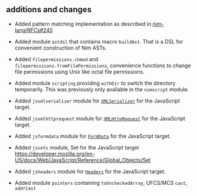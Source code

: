 ## additions and changes

- Added pattern matching implementation as described in
  [nim-lang/RFCs#245](https://github.com/nim-lang/RFCs/issues/245)
- Added module `astdsl` that contains macro `buildAst`. That is a DSL for convenient
  construction of Nim ASTs.
- Added `filepermissions.chmod` and `filepermissions.fromFilePermissions`,
  convenience functions to change file permissions using Unix like octal file permissions.
- Added module `scripting` providing `withDir` to switch the directory temporarily. This
  was previously only available in the `nimscript` module.

- Added `jsxmlserializer` module for [`XMLSerializer`](https://developer.mozilla.org/en-US/docs/Web/API/XMLSerializer) for the JavaScript target.


- Added `jsxmlhttprequest` module for [`XMLHttpRequest`](https://developer.mozilla.org/en-US/docs/Web/API/XMLHttpRequest) for the JavaScript target.

- Added `jsformdata` module for [`FormData`](https://developer.mozilla.org/en-US/docs/Web/API/FormData) for the JavaScript target.
- Added `jssets` module, Set for the JavaScript target
  https://developer.mozilla.org/en-US/docs/Web/JavaScript/Reference/Global_Objects/Set
- Added `jsheaders` module for [`Headers`](https://developer.mozilla.org/en-US/docs/Web/API/Headers) for the JavaScript target.
- Added module `pointers` containing `toUncheckedArray`, UFCS/MCS `cast`, `addrCast`
